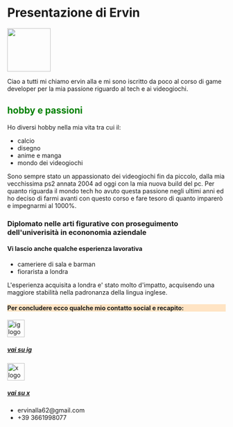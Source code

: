 <!DOCTYPE html>
<html lang="en">
<head>
    <meta charset="UTF-8">
    <meta name="viewport" content="width=device-width, initial-scale=1.0">
    <title>presentazione personale</title>
</head>
<body>
    <h1>Presentazione di Ervin</h1>
    <img src= "https://cdn.discordapp.com/attachments/1174056808718016554/1354535544758997002/IMG_0782.png?ex=67e5a507&is=67e45387&hm=78b3a885965d324d24dd69f87ffb12dbe3ba6bc60c296ca280dfa630a02885b1&"
    style="width: 100px"
    />
       <p> Ciao a tutti mi chiamo ervin alla e mi sono iscritto da poco al corso di game developer per la mia passione riguardo al tech e ai videogiochi.</p>
    <h2> <span style=" color: green">hobby e passioni </h2>
     <p>Ho diversi hobby nella mia vita tra cui il:</p>
     <ul> 
        <li>calcio</li>
        <li>disegno</li>
        <li>anime e manga</li>
        <li>mondo dei videogiochi</li>
     </ul>
     <p>Sono sempre stato un appassionato dei videogiochi fin da piccolo, dalla mia vecchissima ps2 annata 2004 ad oggi con la mia nuova build del pc.
        Per quanto riguarda il mondo tech ho avuto questa passione negli ultimi anni ed ho deciso di farmi avanti con questo corso e fare tesoro di quanto imparerò e impegnarmi al 1000%.</p>
        <h3>Diplomato nelle arti figurative con proseguimento dell'univerisità in econonomia aziendale</h3>
        <h4>Vi lascio anche qualche esperienza lavorativa</h4>
        <ul>
            <li>cameriere di sala e barman</li>
            <li>fiorarista a londra</li>
        </ul>
        <p>L'esperienza acquisita a londra e' stato molto d'impatto, acquisendo una maggiore stabilità nella padronanza della lingua inglese.</p>
        <div style="background-color: bisque;">
          <h4>Per concludere ecco qualche mio contatto social e recapito:</h4>
        </div>
        <img 
               src= "https://upload.wikimedia.org/wikipedia/commons/a/a5/Instagram_icon.png"
               style="width: 40px"
               alt="ig logo"
        />
        <a href="https://www.instagram.com/viniboiiii/profilecard/?igsh=MTkxY2hjN3hqd2FiOQ==">
            <h5>vai su ig</h5>
        </a>
        <img
                src= "https://img.freepik.com/premium-vector/twitter-new-x-logo-vector_768467-92.jpg"
                style="width: 40px"
                alt="x logo"
        />
        <a href="https://x.com/sephyvl?s=21&t=ZqExcRZieM3SeE4YDzgwDQ"
            ><h5>vai su x</h5>
        </a>
                <ul>
                     <li>ervinalla62@gmail.com</li>
                     <li>+39 3661998077</li>
                </ul>
</body>
</html>

